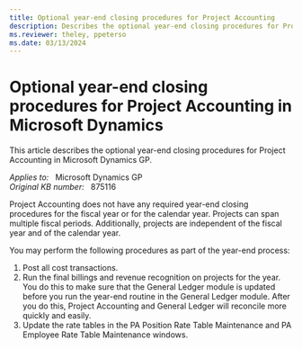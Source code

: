 ```yaml
---
title: Optional year-end closing procedures for Project Accounting
description: Describes the optional year-end closing procedures for Project Accounting in Microsoft Dynamics.
ms.reviewer: theley, ppeterso
ms.date: 03/13/2024
---
```

# Optional year-end closing procedures for Project Accounting in Microsoft Dynamics

This article describes the optional year-end closing procedures for Project Accounting in Microsoft Dynamics GP.

_Applies to:_ &nbsp; Microsoft Dynamics GP  
_Original KB number:_ &nbsp; 875116

Project Accounting does not have any required year-end closing procedures for the fiscal year or for the calendar year. Projects can span multiple fiscal periods. Additionally, projects are independent of the fiscal year and of the calendar year.

You may perform the following procedures as part of the year-end process:

1. Post all cost transactions.
2. Run the final billings and revenue recognition on projects for the year. You do this to make sure that the General Ledger module is updated before you run the year-end routine in the General Ledger module. After you do this, Project Accounting and General Ledger will reconcile more quickly and easily.
3. Update the rate tables in the PA Position Rate Table Maintenance and PA Employee Rate Table Maintenance windows.
